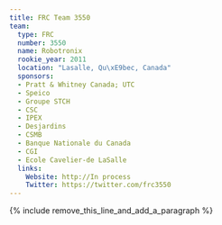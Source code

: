 ```yaml
---
title: FRC Team 3550
team:
  type: FRC
  number: 3550
  name: Robotronix
  rookie_year: 2011
  location: "Lasalle, Qu\xE9bec, Canada"
  sponsors:
  - Pratt & Whitney Canada; UTC
  - Speico
  - Groupe STCH
  - CSC
  - IPEX
  - Desjardins
  - CSMB
  - Banque Nationale du Canada
  - CGI
  - Ecole Cavelier-de LaSalle
  links:
    Website: http://In process
    Twitter: https://twitter.com/frc3550
---
```


{% include remove_this_line_and_add_a_paragraph %}